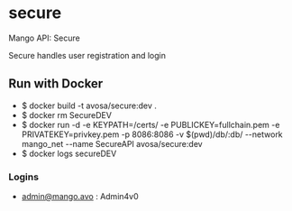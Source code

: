 # secure
Mango API: Secure

Secure handles user registration and login

## Run with Docker
* $ docker build -t avosa/secure:dev .
* $ docker rm SecureDEV
* $ docker run -d -e KEYPATH=/certs/ -e PUBLICKEY=fullchain.pem -e PRIVATEKEY=privkey.pem -p 8086:8086 -v $(pwd)/db/:db/ --network mango_net --name SecureAPI avosa/secure:dev 
* $ docker logs secureDEV

### Logins
* admin@mango.avo : Admin4v0